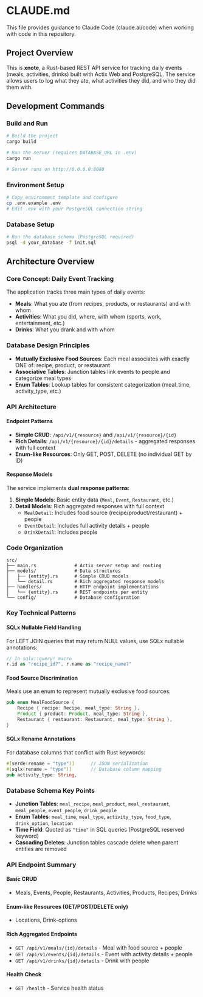 # CLAUDE.md

This file provides guidance to Claude Code (claude.ai/code) when working with code in this repository.

## Project Overview

This is **xnote**, a Rust-based REST API service for tracking daily events (meals, activities, drinks) built with Actix Web and PostgreSQL. The service allows users to log what they ate, what activities they did, and who they did them with.

## Development Commands

### Build and Run
```bash
# Build the project
cargo build

# Run the server (requires DATABASE_URL in .env)
cargo run

# Server runs on http://0.0.0.0:8080
```

### Environment Setup
```bash
# Copy environment template and configure
cp .env.example .env
# Edit .env with your PostgreSQL connection string
```

### Database Setup
```bash
# Run the database schema (PostgreSQL required)
psql -d your_database -f init.sql
```

## Architecture Overview

### Core Concept: Daily Event Tracking
The application tracks three main types of daily events:
- **Meals**: What you ate (from recipes, products, or restaurants) and with whom
- **Activities**: What you did, where, with whom (sports, work, entertainment, etc.)
- **Drinks**: What you drank and with whom

### Database Design Principles
- **Mutually Exclusive Food Sources**: Each meal associates with exactly ONE of: recipe, product, or restaurant
- **Associative Tables**: Junction tables link events to people and categorize meal types
- **Enum Tables**: Lookup tables for consistent categorization (meal_time, activity_type, etc.)

### API Architecture

#### Endpoint Patterns
- **Simple CRUD**: `/api/v1/{resource}` and `/api/v1/{resource}/{id}`
- **Rich Details**: `/api/v1/{resource}/{id}/details` - aggregated responses with full context
- **Enum-like Resources**: Only GET, POST, DELETE (no individual GET by ID)

#### Response Models
The service implements **dual response patterns**:

1. **Simple Models**: Basic entity data (`Meal`, `Event`, `Restaurant`, etc.)
2. **Detail Models**: Rich aggregated responses with full context
   - `MealDetail`: Includes food source (recipe/product/restaurant) + people
   - `EventDetail`: Includes full activity details + people  
   - `DrinkDetail`: Includes people

### Code Organization

```
src/
├── main.rs              # Actix server setup and routing
├── models/              # Data structures
│   ├── {entity}.rs      # Simple CRUD models
│   └── detail.rs        # Rich aggregated response models
├── handlers/            # HTTP endpoint implementations
│   └── {entity}.rs      # REST endpoints per entity
└── config/              # Database configuration
```

### Key Technical Patterns

#### SQLx Nullable Field Handling
For LEFT JOIN queries that may return NULL values, use SQLx nullable annotations:
```rust
// In sqlx::query! macro
r.id as "recipe_id?", r.name as "recipe_name?"
```

#### Food Source Discrimination  
Meals use an enum to represent mutually exclusive food sources:
```rust
pub enum MealFoodSource {
    Recipe { recipe: Recipe, meal_type: String },
    Product { product: Product, meal_type: String },
    Restaurant { restaurant: Restaurant, meal_type: String },
}
```

#### SQLx Rename Annotations
For database columns that conflict with Rust keywords:
```rust
#[serde(rename = "type")]      // JSON serialization
#[sqlx(rename = "type")]       // Database column mapping  
pub activity_type: String,
```

### Database Schema Key Points

- **Junction Tables**: `meal_recipe`, `meal_product`, `meal_restaurant`, `meal_people`, `event_people`, `drink_people`
- **Enum Tables**: `meal_time`, `meal_type`, `activity_type`, `food_type`, `drink_option`, `location`
- **Time Field**: Quoted as `"time"` in SQL queries (PostgreSQL reserved keyword)
- **Cascading Deletes**: Junction tables cascade delete when parent entities are removed

### API Endpoint Summary

#### Basic CRUD
- Meals, Events, People, Restaurants, Activities, Products, Recipes, Drinks

#### Enum-like Resources (GET/POST/DELETE only)
- Locations, Drink-options

#### Rich Aggregated Endpoints
- `GET /api/v1/meals/{id}/details` - Meal with food source + people
- `GET /api/v1/events/{id}/details` - Event with activity details + people
- `GET /api/v1/drinks/{id}/details` - Drink with people

#### Health Check
- `GET /health` - Service health status